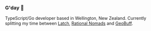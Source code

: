 ### G'day 👋

TypeScript/Go developer based in Wellington, New Zealand. Currently splitting my time between [Latch](https://www.latchapp.com/), [Rational Nomads](https://github.com/rational-nomads) and [GeoBuff](https://www.geobuff.com).
